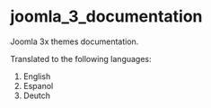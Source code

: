 joomla_3_documentation
=====================

Joomla 3x themes documentation.

Translated to the following languages: 

<ol>
  <li>English </li>
  <li>Espanol</li>
  <li>Deutch</li>
</ol>
